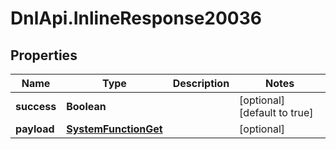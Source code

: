 # DnlApi.InlineResponse20036

## Properties
Name | Type | Description | Notes
------------ | ------------- | ------------- | -------------
**success** | **Boolean** |  | [optional] [default to true]
**payload** | [**SystemFunctionGet**](SystemFunctionGet.md) |  | [optional] 


